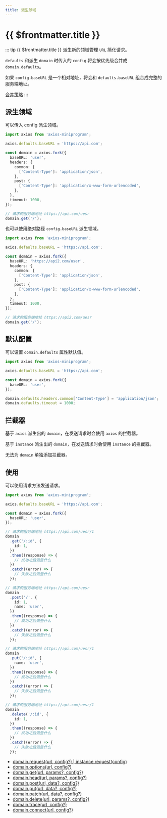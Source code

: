 ```yaml
---
title: 派生领域
---
```


# {{ $frontmatter.title }}

::: tip {{ $frontmatter.title }}
派生新的领域管理 `URL` 简化请求。

`defaults` 和派生 `domain` 时传入的 `config` 将会按优先级合并成 `domain.defaults`。

如果 `config.baseURL` 是一个相对地址，将会和 `defaults.baseURL` 组合成完整的服务端地址。

[合并策略](/basics/defaults#合并策略)
:::

## 派生领域

可以传入 config 派生领域。

```ts
import axios from 'axios-miniprogram';

axios.defaults.baseURL = 'https://api.com';

const domain = axios.fork({
  baseURL: 'user',
  headers: {
    common: {
      ['Content-Type']: 'application/json',
    },
    post: {
      ['Content-Type']: 'application/x-www-form-urlencoded',
    },
  },
  timeout: 1000,
});

// 请求的服务端地址 https://api.com/uesr
domain.get('/');
```

也可以使用绝对路径 `config.baseURL` 派生领域。

```ts
import axios from 'axios-miniprogram';

axios.defaults.baseURL = 'https://api.com';

const domain = axios.fork({
  baseURL: 'https://api2.com/user',
  headers: {
    common: {
      ['Content-Type']: 'application/json',
    },
    post: {
      ['Content-Type']: 'application/x-www-form-urlencoded',
    },
  },
  timeout: 1000,
});

// 请求的服务端地址 https://api2.com/uesr
domain.get('/');
```

## 默认配置

可以设置 `domain.defaults` 属性默认值。

```ts
import axios from 'axios-miniprogram';

axios.defaults.baseURL = 'https://api.com';

const domain = axios.fork({
  baseURL: 'user',
});

domain.defaults.headers.common['Content-Type'] = 'application/json';
domain.defaults.timeout = 1000;
```

## 拦截器

基于 `axios` 派生出的 `domain`，在发送请求时会使用 `axios` 的拦截器。

基于 `instance` 派生出的 `domain`，在发送请求时会使用 `instance` 的拦截器。

无法为 `domain` 单独添加拦截器。

## 使用

可以使用请求方法发送请求。

```ts
import axios from 'axios-miniprogram';

axios.defaults.baseURL = 'https://api.com';

const domain = axios.fork({
  baseURL: 'user',
});

// 请求的服务端地址 https://api.com/uesr/1
domain
  .get('/:id', {
    id: 1,
  })
  .then((response) => {
    // 成功之后做些什么
  })
  .catch((error) => {
    // 失败之后做些什么
  });

// 请求的服务端地址 https://api.com/uesr
domain
  .post('/', {
    id: 1,
    name: 'user',
  })
  .then((response) => {
    // 成功之后做些什么
  })
  .catch((error) => {
    // 失败之后做些什么
  });

// 请求的服务端地址 https://api.com/uesr/1
domain
  .put('/:id', {
    name: 'user',
  })
  .then((response) => {
    // 成功之后做些什么
  })
  .catch((error) => {
    // 失败之后做些什么
  });

// 请求的服务端地址 https://api.com/uesr/1
domain
  .delete('/:id', {
    id: 1,
  })
  .then((response) => {
    // 成功之后做些什么
  })
  .catch((error) => {
    // 失败之后做些什么
  });
```

- [domain.request(url, config?) | instance.request(config)](/basics/request)
- [domain.options(url, config?)](/method/OPTIONS)
- [domain.get(url, params?, config?)](/method/GET)
- [domain.head(url, params?, config?)](/method/HEAD)
- [domain.post(url, data?, config?)](/method/POST)
- [domain.put(url, data?, config?)](/method/PUT)
- [domain.patch(url, data?, config?)](/method/PATCH)
- [domain.delete(url, params?, config?)](/method/DELETE)
- [domain.trace(url, config?)](/method/TRACE)
- [domain.connect(url, config?)](/method/CONNECT)
